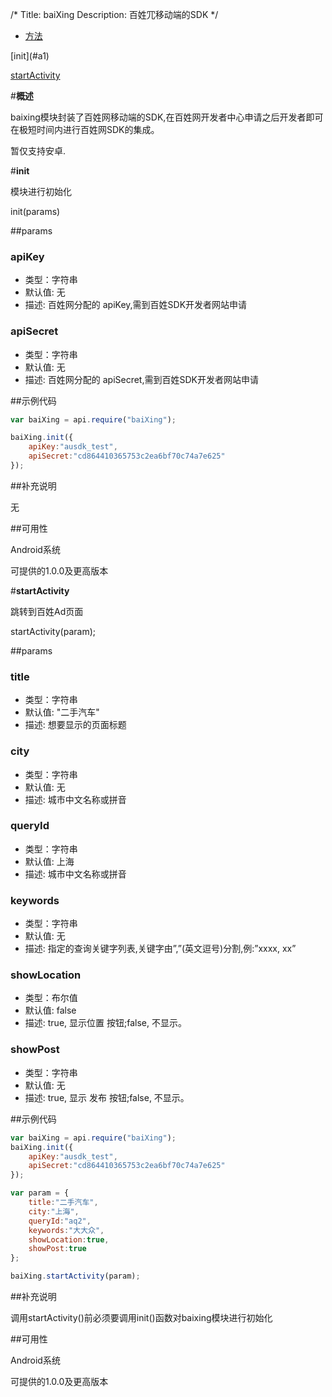 /*
Title: baiXing
Description: 百姓⺴移动端的SDK
*/

<ul id="tab" class="clearfix">
	<li class="active"><a href="#basic-content">方法</a></li>
</ul>
<div id="basic-content">

<div class="outline">
[init](#a1)

[startActivity](#a2)
</div>

#**概述**

baixing模块封装了百姓网移动端的SDK,在百姓网开发者中心申请之后开发者即可在极短时间内进行百姓网SDK的集成。

暂仅支持安卓.

#**init**<div id="a1"></div>

模块进行初始化

init(params)

##params

### apiKey

- 类型：字符串
- 默认值: 无
- 描述: 百姓网分配的 apiKey,需到百姓SDK开发者网站申请

### apiSecret

- 类型：字符串
- 默认值: 无
- 描述: 百姓网分配的 apiSecret,需到百姓SDK开发者网站申请

##示例代码

```js
var baiXing = api.require("baiXing");

baiXing.init({
    apiKey:"ausdk_test",
    apiSecret:"cd864410365753c2ea6bf70c74a7e625"
});
```

##补充说明

无

##可用性

Android系统

可提供的1.0.0及更高版本


#**startActivity**<div id="a2"></div>

跳转到百姓Ad⻚面

startActivity(param);

##params

### title

- 类型：字符串
- 默认值: "⼆⼿汽车"
- 描述: 想要显示的⻚面标题

### city

- 类型：字符串
- 默认值: 无
- 描述: 城市中⽂名称或拼⾳

### queryId

- 类型：字符串
- 默认值: 上海
- 描述: 城市中⽂名称或拼⾳

### keywords

- 类型：字符串
- 默认值: 无
- 描述: 指定的查询关键字列表,关键字由”,”(英文逗号)分割,例:”xxxx, xx”

### showLocation

- 类型：布尔值
- 默认值: false
- 描述: true, 显⽰位置 按钮;false, 不显⽰。

### showPost

- 类型：字符串
- 默认值: 无
- 描述: true, 显⽰ 发布 按钮;false, 不显⽰。

##示例代码

```js
var baiXing = api.require("baiXing");
baiXing.init({
    apiKey:"ausdk_test",
    apiSecret:"cd864410365753c2ea6bf70c74a7e625"
});

var param = {
    title:"⼆手汽车",
    city:"上海",
    queryId:"aq2",
    keywords:"⼤大众",
    showLocation:true,
    showPost:true
};

baiXing.startActivity(param);
```

##补充说明

调⽤startActivity()前必须要调⽤init()函数对baixing模块进行初始化

##可用性

Android系统

可提供的1.0.0及更高版本